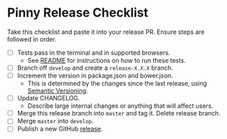 # Pinny Release Checklist

Take this checklist and paste it into your release PR. Ensure steps are followed in order.

- [ ] Tests pass in the terminal and in supported browsers.
  - See [README](./README.md#grunt-tasks) for instructions on how to run these tests.
- [ ] Branch off `develop` and create a `release-X.X.X` branch.
- [ ] Increment the version in package.json and bower.json.
  - This is determined by the changes since the last release, using [Semantic Versioning](www.semver.org).
- [ ] Update CHANGELOG.
  - Describe large internal changes or anything that will affect users.
- [ ] Merge this release branch into `master` and tag it. Delete release branch.
- [ ] Merge `master` into `develop`.
- [ ] Publish a new GitHub [release](https://github.com/mobify/pinny/releases).
